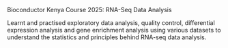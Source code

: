 Bioconductor Kenya Course 2025: RNA-Seq Data Analysis

Learnt and practised exploratory data analysis, quality control,
differential expression analysis and gene enrichment analysis
using various datasets to understand the statistics and principles behind
RNA-seq data analysis.
